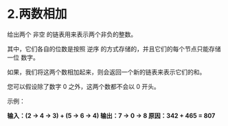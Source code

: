 # 2.两数相加

给出两个 非空 的链表用来表示两个非负的整数。

其中，它们各自的位数是按照 逆序 的方式存储的，并且它们的每个节点只能存储 一位 数字。

如果，我们将这两个数相加起来，则会返回一个新的链表来表示它们的和。

您可以假设除了数字 0 之外，这两个数都不会以 0 开头。

示例：

**输入：(2 -> 4 -> 3) + (5 -> 6 -> 4)
		输出：7 -> 0 -> 8
		原因：342 + 465 = 807**

